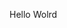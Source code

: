 Hello Wolrd















































































































































































































































































































































































































































































































































































